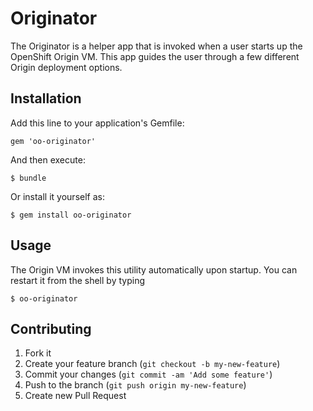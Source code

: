 # Originator

The Originator is a helper app that is invoked when a user starts up the OpenShift Origin VM. This app guides the user through a few different Origin deployment options.

## Installation

Add this line to your application's Gemfile:

    gem 'oo-originator'

And then execute:

    $ bundle

Or install it yourself as:

    $ gem install oo-originator

## Usage

The Origin VM invokes this utility automatically upon startup. You can restart it from the shell by typing

    $ oo-originator

## Contributing

1. Fork it
2. Create your feature branch (`git checkout -b my-new-feature`)
3. Commit your changes (`git commit -am 'Add some feature'`)
4. Push to the branch (`git push origin my-new-feature`)
5. Create new Pull Request
